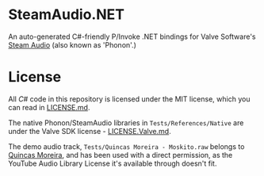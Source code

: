 # SteamAudio.NET
An auto-generated C#-friendly P/Invoke .NET bindings for Valve Software's [Steam Audio](https://valvesoftware.github.io/steam-audio/) (also known as 'Phonon'.)

# License
All *C#* code in this repository is licensed under the MIT license, which you can read in [LICENSE.md](https://github.com/Mirsario/SteamAudio.NET/blob/master/LICENSE.md).

The native Phonon/SteamAudio libraries in `Tests/References/Native` are under the Valve SDK license - [LICENSE.Valve.md](https://github.com/Mirsario/SteamAudio.NET/blob/master/LICENSE.Valve.md).

The demo audio track, `Tests/Quincas Moreira - Moskito.raw` belongs to [Quincas Moreira](https://www.quincasmoreira.com/), and has been used with a direct permission, as the YouTube Audio Library License it's available through doesn't fit.
